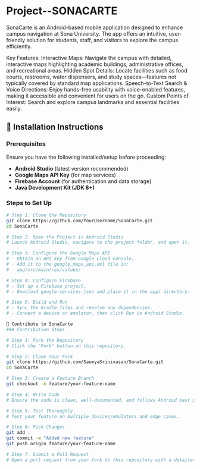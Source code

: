 # Project--SONACARTE
SonaCarte is an Android-based mobile application designed to enhance campus navigation at Sona University. The app offers an intuitive, user-friendly solution for students, staff, and visitors to explore the campus efficiently.

Key Features:
Interactive Maps: Navigate the campus with detailed, interactive maps highlighting academic buildings, administrative offices, and recreational areas.
Hidden Spot Details: Locate facilities such as food courts, restrooms, water dispensers, and study spaces—features not typically covered by standard map applications.
Speech-to-Text Search & Voice Directions: Enjoy hands-free usability with voice-enabled features, making it accessible and convenient for users on the go.
Custom Points of Interest: Search and explore campus landmarks and essential facilities easily.

## 🚀 Installation Instructions

### Prerequisites
Ensure you have the following installed/setup before proceeding:
- **Android Studio** (latest version recommended)
- **Google Maps API Key** (for map services)
- **Firebase Account** (for authentication and data storage)
- **Java Development Kit (JDK 8+)**

### Steps to Set Up
```bash
# Step 1: Clone the Repository
git clone https://github.com/YourUsername/SonaCarte.git
cd SonaCarte

# Step 2: Open the Project in Android Studio
# Launch Android Studio, navigate to the project folder, and open it.

# Step 3: Configure the Google Maps API
# - Obtain an API key from Google Cloud Console.
# - Add it to the google_maps_api.xml file in:
#   app/src/main/res/values/

# Step 4: Configure Firebase
# - Set up a Firebase project.
# - Download google-services.json and place it in the app/ directory.

# Step 5: Build and Run
# - Sync the Gradle files and resolve any dependencies.
# - Connect a device or emulator, then click Run in Android Studio.

🤝 Contribute to SonaCarte
### Contribution Steps

# Step 1: Fork the Repository
# Click the "Fork" button on this repository.

# Step 2: Clone Your Fork
git clone https://github.com/SaumyaSrinivasan/SonaCarte.git
cd SonaCarte

# Step 3: Create a Feature Branch
git checkout -b feature/your-feature-name

# Step 4: Write Code
# Ensure the code is clean, well-documented, and follows Android best practices.

# Step 5: Test Thoroughly
# Test your feature on multiple devices/emulators and edge cases.

# Step 6: Push Changes
git add .
git commit -m "Added new feature"
git push origin feature/your-feature-name

# Step 7: Submit a Pull Request
# Open a pull request from your fork to this repository with a detailed description.

